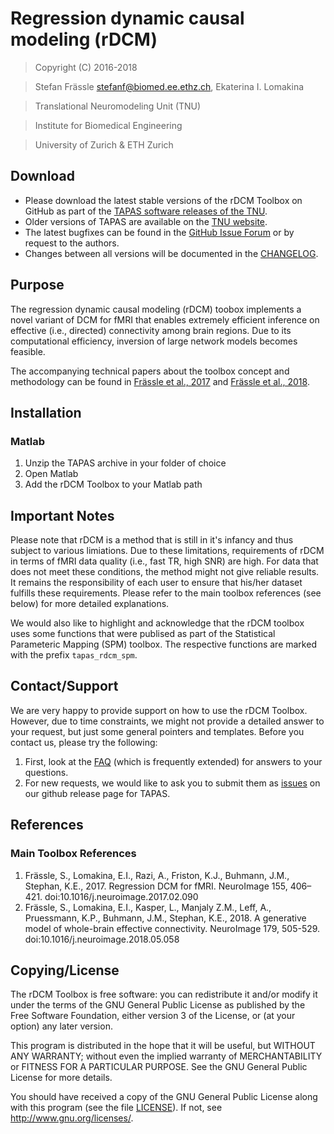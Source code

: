 Regression dynamic causal modeling (rDCM)
====================


> Copyright (C) 2016-2018 

> Stefan Frässle <stefanf@biomed.ee.ethz.ch>, Ekaterina I. Lomakina



> Translational Neuromodeling Unit (TNU)

> Institute for Biomedical Engineering

> University of Zurich & ETH Zurich


Download
-------

- Please download the latest stable versions of the rDCM Toolbox on GitHub as part of the 
  [TAPAS software releases of the TNU](https://github.com/translationalneuromodeling/tapas/releases).
- Older versions of TAPAS are available on the [TNU website](http://www.translationalneuromodeling.org/tapas).
- The latest bugfixes can be found in the [GitHub Issue Forum](https://github.com/translationalneuromodeling/tapas/issues) or by request to the authors. 
- Changes between all versions will be documented in the 
  [CHANGELOG](https://tnurepository.ethz.ch/sfraessle/rDCM/blob/master/CHANGELOG.md).




Purpose
-------

The regression dynamic causal modeling (rDCM) toobox implements a novel variant 
of DCM for fMRI that enables extremely efficient inference on effective (i.e.,
directed) connectivity among brain regions. Due to its
computational efficiency, inversion of large network models becomes feasible.

The accompanying technical papers about the toolbox concept and methodology 
can be found in [Frässle et al., 2017](https://www.sciencedirect.com/science/article/pii/S105381191730201X?via%3Dihub) 
and [Frässle et al., 2018](https://www.sciencedirect.com/science/article/pii/S1053811918304762?via%3Dihub).



Installation
------------

### Matlab ###
1. Unzip the TAPAS archive in your folder of choice
2. Open Matlab
3. Add the rDCM Toolbox to your Matlab path



Important Notes
----------

Please note that rDCM is a method that is still in it's infancy and thus subject to 
various limiations. Due to these limitations, requirements of rDCM in terms of 
fMRI data quality (i.e., fast TR, high SNR) are high. For data that does not
meet these conditions, the method might not give reliable results. It remains the 
responsibility of each user to ensure that his/her dataset fulfills these 
requirements. Please refer to the main toolbox references (see below) for more 
detailed explanations.

We would also like to highlight and acknowledge that the rDCM toolbox uses some 
functions that were publised as part of the Statistical Parameteric Mapping (SPM) 
toolbox. The respective functions are marked with the prefix `tapas_rdcm_spm`.



Contact/Support
---------------

We are very happy to provide support on how to use the rDCM Toolbox. However, 
due to time constraints, we might not provide a detailed answer to your request, 
but just some general pointers and templates. Before you contact us, please try the following:

1. First, look at the [FAQ](https://tnurepository.ethz.ch/sfraessle/rDCM/wikis/FAQ) 
   (which is frequently extended) for answers to your questions.
2. For new requests, we would like to ask you to submit them as 
   [issues](https://github.com/translationalneuromodeling/tapas/issues) on our github release page for TAPAS.



References
----------

### Main Toolbox References ###
1. Frässle, S., Lomakina, E.I., Razi, A., Friston, K.J., Buhmann, J.M., Stephan, K.E., 2017. Regression DCM for fMRI. NeuroImage 155, 406–421. doi:10.1016/j.neuroimage.2017.02.090
2. Frässle, S., Lomakina, E.I., Kasper, L., Manjaly Z.M., Leff, A., Pruessmann, K.P., Buhmann, J.M., Stephan, K.E., 2018. A generative model of whole-brain effective connectivity. NeuroImage 179, 505-529. doi:10.1016/j.neuroimage.2018.05.058



Copying/License
---------------

The rDCM Toolbox is free software: you can redistribute it and/or
modify it under the terms of the GNU General Public License as
published by the Free Software Foundation, either version 3 of the
License, or (at your option) any later version.

This program is distributed in the hope that it will be useful, but
WITHOUT ANY WARRANTY; without even the implied warranty of
MERCHANTABILITY or FITNESS FOR A PARTICULAR PURPOSE.  See the GNU
General Public License for more details.

You should have received a copy of the GNU General Public License
along with this program (see the file [LICENSE](LICENSE)).  If not, see
<http://www.gnu.org/licenses/>.
